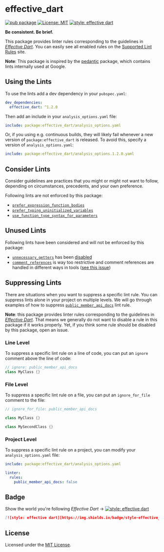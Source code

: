 # effective_dart

[![pub package](https://img.shields.io/pub/v/effective_dart.svg)](https://pub.dartlang.org/packages/effective_dart)
[![License: MIT](https://img.shields.io/badge/license-MIT-blue.svg)](https://opensource.org/licenses/MIT)
[![style: effective dart][badge]](https://github.com/tenhobi/effective_dart)

**Be consistent. Be brief.**

This package provides linter rules corresponding to the guidelines in
*[Effective Dart][]*.
You can easily see all enabled rules on the [Supported Lint Rules][] site.

**Note**: This package is inspired by the [pedantic][] package,
which contains lints internally used at Google.

## Using the Lints

To use the lints add a dev dependency in your `pubspec.yaml`:

```yaml
dev_dependencies:
  effective_dart: ^1.2.0
```

Then add an include in your `analysis_options.yaml` file:

```yaml
include: package:effective_dart/analysis_options.yaml
```

Or, if you using e.g. continuous builds,
they will likely fail whenever a new version of `package:effective_dart`
is released.
To avoid this, specify a version of `analysis_options.yaml`:

```yaml
include: package:effective_dart/analysis_options.1.2.0.yaml
```

## Consider Lints

Consider guidelines are practices that you might or might not want to follow,
depending on circumstances, precedents, and your own preference.

Following lints are not enforced by this package:

- [`prefer_expression_function_bodies`](https://dart-lang.github.io/linter/lints/prefer_expression_function_bodies.html)
- [`prefer_typing_uninitialized_variables`](https://dart-lang.github.io/linter/lints/prefer_typing_uninitialized_variables.html)
- [`use_function_type_syntax_for_parameters`](https://dart-lang.github.io/linter/lints/use_function_type_syntax_for_parameters.html)

## Unused Lints

Following lints have been considered and will not be enforced by this package:

- [`unnecessary_getters`](https://dart-lang.github.io/linter/lints/unnecessary_getters.html)
has been [disabled](https://github.com/dart-lang/linter/issues/23)
- [`comment_references`](https://dart-lang.github.io/linter/lints/comment_references.html)
is way too restrictive and comment references are handled in different ways
in tools ([see this issue](https://github.com/dart-lang/sdk/issues/36974))

## Suppressing Lints

There are situations when you want to suppress a specific lint rule.
You can suppress lints alone in your project on multiple levels.
We will go through examples of how to suppress
[`public_member_api_docs`](https://dart-lang.github.io/linter/lints/public_member_api_docs.html)
lint rule.

**Note**: this package provides linter rules corresponding to the guidelines
in *[Effective Dart][]*.
That means we generally do not want to disable a rule in this package
if it works properly.
Yet, if you think some rule should be disabled by this package, open an issue.

### Line Level

To suppress a specific lint rule on a line of code,
you can put an `ignore` comment above the line of code:

```dart
// ignore: public_member_api_docs
class MyClass {}
```

### File Level

To suppress a specific lint rule on a file,
you can put an `ignore_for_file` comment to the file:

```dart
// ignore_for_file: public_member_api_docs

class MyClass {}

class MySecondClass {}
```

### Project Level

To suppress a specific lint rule on a project,
you can modify your `analysis_options.yaml` file:

```yaml
include: package:effective_dart/analysis_options.yaml

linter:
  rules:
    public_member_api_docs: false
```

## Badge

Show the world you're following *Effective Dart* →
[![style: effective dart][badge]](https://github.com/tenhobi/effective_dart)

```md
[![style: effective dart][https://img.shields.io/badge/style-effective_dart-40c4ff.svg]](https://github.com/tenhobi/effective_dart)
```

## License

Licensed under the [MIT License](LICENSE).

[Effective Dart]: https://dart.dev/guides/language/effective-dart
[pedantic]: https://github.com/dart-lang/pedantic
[Supported Lint Rules]: http://dart-lang.github.io/linter/lints
[badge]: https://img.shields.io/badge/style-effective_dart-40c4ff.svg
